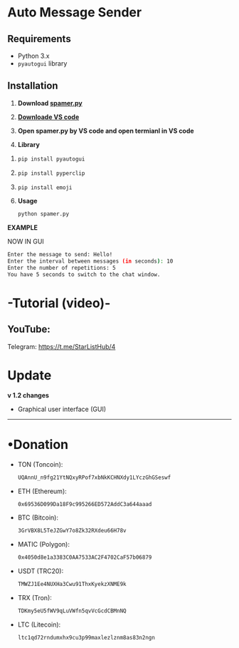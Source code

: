 # Auto Message Sender

## Requirements

- Python 3.x
- `pyautogui` library

## Installation

1. **Download [spamer.py](https://github.com/StarList682/textspamer/archive/refs/heads/main.zip)**

2. **[Downloade VS code](https://code.visualstudio.com/)**

3. **Open spamer.py by VS code and open termianl in VS code**

4. **Library**
1)
   ```bash
   pip install pyautogui
2)
   ```bash
   pip install pyperclip
3)
   ```bash
   pip install emoji
   
6. **Usage**
   ```bash
   python spamer.py

  **EXAMPLE**

   NOW IN GUI

  ```bash
  Enter the message to send: Hello!
  Enter the interval between messages (in seconds): 10
  Enter the number of repetitions: 5
  You have 5 seconds to switch to the chat window.
  ```

# -Tutorial (video)-

YouTube: 
-------
Telegram: https://t.me/StarListHub/4

# Update

**v 1.2 changes**

- Graphical user interface (GUI)

------------------------------------------------------

  # •Donation
  
  - TON (Toncoin):
    ```bash
    UQAnnU_n9fg21YtNQxyRPof7xbNkKCHNXdy1LYczGhGSeswf

  - ETH (Ethereum):
    ```bash
    0x69536D099Da18F9c995266ED572AddC3a644aaad
    
  - BTC (Bitcoin):
    ```bash 
    3GrVBX8L5TeJZGwY7o8Zk32RXdeu66H78v

  - MATIC (Polygon):
    ```bash
    0x4050d8e1a3383C0AA7533AC2F4702CaF57b06879

  - USDT (TRC20):
    ```bash
    TMWZJ1Ee4NUXHa3Cwu91ThxKyekzXNME9k

  - TRX (Tron):
    ```bash
    TDKmy5eU5fWV9qLuVWfn5qvVcGcdCBMnNQ

  - LTC (Litecoin):
    ```bash
    ltc1qd72rndumxhx9cu3p99maxlezlznm8as83n2ngn
